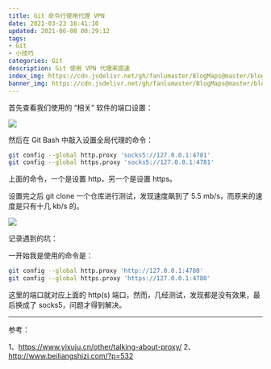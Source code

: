 ```yaml
---
title: Git 命令行使用代理 VPN
date: 2021-03-23 16:41:10
updated: 2021-06-08 00:29:12
tags:
- Git
- 小技巧
categories: Git
description: Git 使用 VPN 代理来提速
index_img: https://cdn.jsdelivr.net/gh/fanlumaster/BlogMaps@master/blogs/pictures/20210608002813.png
banner_img: https://cdn.jsdelivr.net/gh/fanlumaster/BlogMaps@master/blogs/pictures/20210608002813.png
---
```


首先查看我们使用的 “相关” 软件的端口设置：

![](https://cdn.jsdelivr.net/gh/fanlumaster/BlogMaps@master/blogs/pictures/20210223012913.png)

然后在 Git Bash 中敲入设置全局代理的命令：

```bash
git config --global http.proxy 'socks5://127.0.0.1:4781'
git config --global https.proxy 'socks5://127.0.0.1:4781'
```

上面的命令，一个是设置 http，另一个是设置 https。

设置完之后 git clone 一个仓库进行测试，发现速度飙到了 5.5 mb/s，而原来的速度是只有十几 kb/s 的。

![](https://cdn.jsdelivr.net/gh/fanlumaster/BlogMaps@master/blogs/pictures/20210223012957.png)

记录遇到的坑：

一开始我是使用的命令是：

```bash
git config --global http.proxy 'http://127.0.0.1:4780'
git config --global https.proxy 'https://127.0.0.1:4780'
```

这里的端口就对应上面的 http(s) 端口，然而，几经测试，发现都是没有效果，最后换成了 socks5，问题才得到解决。

---

参考：

1、<https://www.yixuju.cn/other/talking-about-proxy/>
2、<http://www.beiliangshizi.com/?p=532>